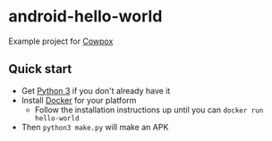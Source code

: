 # android-hello-world
Example project for [Cowpox](https://github.com/combatopera/Cowpox)
## Quick start
* Get [Python 3](https://www.python.org/) if you don't already have it
* Install [Docker](https://docs.docker.com/get-docker/) for your platform
  * Follow the installation instructions up until you can `docker run hello-world`
* Then `python3 make.py` will make an APK
